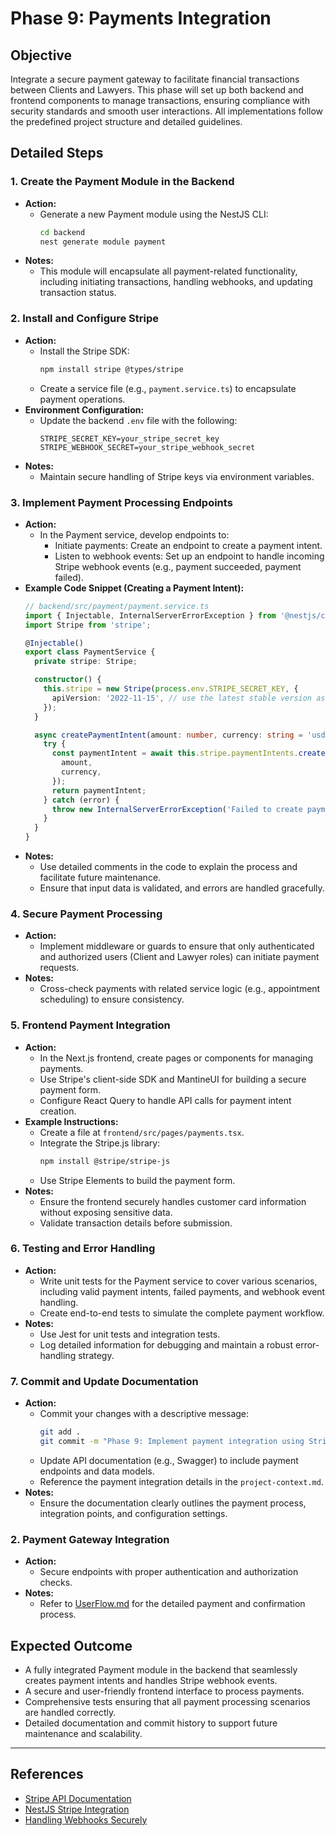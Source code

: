 # Phase 9: Payments Integration

## Objective
Integrate a secure payment gateway to facilitate financial transactions between Clients and Lawyers. This phase will set up both backend and frontend components to manage transactions, ensuring compliance with security standards and smooth user interactions. All implementations follow the predefined project structure and detailed guidelines.

## Detailed Steps

### 1. Create the Payment Module in the Backend
- **Action:**
  - Generate a new Payment module using the NestJS CLI:
    ```bash
    cd backend
    nest generate module payment
    ```
- **Notes:**
  - This module will encapsulate all payment-related functionality, including initiating transactions, handling webhooks, and updating transaction status.

### 2. Install and Configure Stripe
- **Action:**
  - Install the Stripe SDK:
    ```bash
    npm install stripe @types/stripe
    ```
  - Create a service file (e.g., `payment.service.ts`) to encapsulate payment operations.
- **Environment Configuration:**
  - Update the backend `.env` file with the following:
    ```plaintext
    STRIPE_SECRET_KEY=your_stripe_secret_key
    STRIPE_WEBHOOK_SECRET=your_stripe_webhook_secret
    ```
- **Notes:**
  - Maintain secure handling of Stripe keys via environment variables.

### 3. Implement Payment Processing Endpoints
- **Action:**
  - In the Payment service, develop endpoints to:
    - Initiate payments: Create an endpoint to create a payment intent.
    - Listen to webhook events: Set up an endpoint to handle incoming Stripe webhook events (e.g., payment succeeded, payment failed).
- **Example Code Snippet (Creating a Payment Intent):**
  ```typescript
  // backend/src/payment/payment.service.ts
  import { Injectable, InternalServerErrorException } from '@nestjs/common';
  import Stripe from 'stripe';

  @Injectable()
  export class PaymentService {
    private stripe: Stripe;

    constructor() {
      this.stripe = new Stripe(process.env.STRIPE_SECRET_KEY, {
        apiVersion: '2022-11-15', // use the latest stable version as recommended
      });
    }

    async createPaymentIntent(amount: number, currency: string = 'usd'): Promise<Stripe.PaymentIntent> {
      try {
        const paymentIntent = await this.stripe.paymentIntents.create({
          amount,
          currency,
        });
        return paymentIntent;
      } catch (error) {
        throw new InternalServerErrorException('Failed to create payment intent');
      }
    }
  }
  ```
- **Notes:**
  - Use detailed comments in the code to explain the process and facilitate future maintenance.
  - Ensure that input data is validated, and errors are handled gracefully.

### 4. Secure Payment Processing
- **Action:**
  - Implement middleware or guards to ensure that only authenticated and authorized users (Client and Lawyer roles) can initiate payment requests.
- **Notes:**
  - Cross-check payments with related service logic (e.g., appointment scheduling) to ensure consistency.

### 5. Frontend Payment Integration
- **Action:**
  - In the Next.js frontend, create pages or components for managing payments.
  - Use Stripe's client-side SDK and MantineUI for building a secure payment form.
  - Configure React Query to handle API calls for payment intent creation.
- **Example Instructions:**
  - Create a file at `frontend/src/pages/payments.tsx`.
  - Integrate the Stripe.js library:
    ```bash
    npm install @stripe/stripe-js
    ```
  - Use Stripe Elements to build the payment form.
- **Notes:**
  - Ensure the frontend securely handles customer card information without exposing sensitive data.
  - Validate transaction details before submission.

### 6. Testing and Error Handling
- **Action:**
  - Write unit tests for the Payment service to cover various scenarios, including valid payment intents, failed payments, and webhook event handling.
  - Create end-to-end tests to simulate the complete payment workflow.
- **Notes:**
  - Use Jest for unit tests and integration tests.
  - Log detailed information for debugging and maintain a robust error-handling strategy.

### 7. Commit and Update Documentation
- **Action:**
  - Commit your changes with a descriptive message:
    ```bash
    git add .
    git commit -m "Phase 9: Implement payment integration using Stripe with secure endpoints and webhook handling"
    ```
  - Update API documentation (e.g., Swagger) to include payment endpoints and data models.
  - Reference the payment integration details in the `project-context.md`.
- **Notes:**
  - Ensure the documentation clearly outlines the payment process, integration points, and configuration settings.

### 2. Payment Gateway Integration
- **Action:**
  - Secure endpoints with proper authentication and authorization checks.
- **Notes:**
  - Refer to [UserFlow.md](./UserFlow.md) for the detailed payment and confirmation process.

## Expected Outcome
- A fully integrated Payment module in the backend that seamlessly creates payment intents and handles Stripe webhook events.
- A secure and user-friendly frontend interface to process payments.
- Comprehensive tests ensuring that all payment processing scenarios are handled correctly.
- Detailed documentation and commit history to support future maintenance and scalability.

---

## References
- [Stripe API Documentation](https://stripe.com/docs/api)
- [NestJS Stripe Integration](https://docs.nestjs.com/recipes/stripe)
- [Handling Webhooks Securely](https://stripe.com/docs/webhooks/best-practices) 